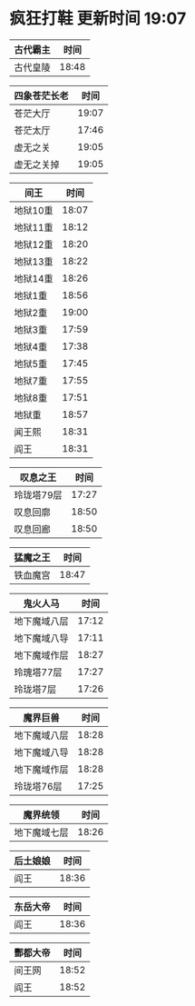 # 疯狂打鞋 更新时间 19:07

| 古代霸主   | 时间    |
|--------|-------|
| 古代皇陵 | 18:48 |

| 四象苍茫长老   | 时间    |
|--------|-------|
| 苍茫大厅 | 19:07 |
| 苍茫太厅 | 17:46 |
| 虚无之关 | 19:05 |
| 虚无之关掉 | 19:05 |

| 间王   | 时间    |
|--------|-------|
| 地狱10重 | 18:07 |
| 地狱11重 | 18:12 |
| 地狱12重 | 18:20 |
| 地狱13重 | 18:22 |
| 地狱14重 | 18:26 |
| 地狱1重 | 18:56 |
| 地狱2重 | 19:00 |
| 地狱3重 | 17:59 |
| 地狱4重 | 17:38 |
| 地狱5重 | 17:45 |
| 地狱7重 | 17:55 |
| 地狱8重 | 17:51 |
| 地狱重 | 18:57 |
| 闻王熙 | 18:31 |
| 阎王 | 18:31 |

| 叹息之王   | 时间    |
|--------|-------|
| 玲珑塔79层 | 17:27 |
| 叹息回廓 | 18:50 |
| 叹息回廊 | 18:50 |

| 猛魔之王   | 时间    |
|--------|-------|
| 铁血魔宫 | 18:47 |

| 鬼火人马   | 时间    |
|--------|-------|
| 地下魔域八层 | 17:12 |
| 地下魔域八导 | 17:11 |
| 地下魔域作层 | 18:27 |
| 玲瑰塔77层 | 17:27 |
| 玲珑塔7层 | 17:26 |

| 魔界巨兽   | 时间    |
|--------|-------|
| 地下魔域八层 | 18:28 |
| 地下魔域八导 | 18:28 |
| 地下魔域作层 | 18:28 |
| 玲珑塔76层 | 17:25 |

| 魔界统领   | 时间    |
|--------|-------|
| 地下魔域七层 | 18:26 |

| 后土娘娘   | 时间    |
|--------|-------|
| 阎王 | 18:36 |

| 东岳大帝   | 时间    |
|--------|-------|
| 阎王 | 18:36 |

| 酆都大帝   | 时间    |
|--------|-------|
| 间王网 | 18:52 |
| 阎王 | 18:52 |